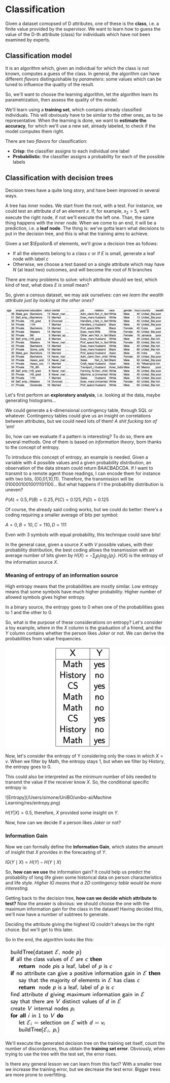 # Classification

Given a dataset comopsed of D attributes, one of these is the **class**, i.e. a finite value provided by the supervisor. We want to learn how to guess the value of the D-th attribute (class) for individuals which have not been examined by experts. 

## Classification model

It is an algorithm which, given an individual for which the class is not known, computes a guess of the class. In general, the algorithm can have different *flavors* distinguishable by *parameters*: some values which can be tuned to influence the quality of the result. 

So, we'll want to choose the learning algorithm, let the algorithm learn its parametrization, then assess the quality of the model. 

We'll learn using a **training set**, which contains already classified individuals. This will obviously have to be similar to the other ones, as to be representative. When the learning is done, we want to **estimate the accuracy**, for which we'll use a new set, already labeled, to check if the model computes them right. 

There are two *flavors* for classification:

- **Crisp**: the classifier assigns to each individual one label
- **Probabilistic**: the classifier assigns a probability for each of the possible labels

## Classification with decision trees

Decision trees have a quite long story, and have been improved in several ways. 

A tree has inner nodes. We start from the root, with a test. For instance, we could test an attribute $d$ of an element $e$. If, for example, $x_2>5$, we'll execute the right node, if not we'll execute the left one. Than, the same thing happens with the inner node. When we come to an end, it will be a prediction, i.e. a **leaf node**. The thing is: we've gotta learn what decisions to put in the decision tree, and this is what the training aims to achieve. 

Given a set $\Epsilon$ of elements, we'll grow a decision tree as follows: 

- If all the elements belong to a class $c$ or if $E$ is small, generate a leaf node with label $c$
- Otherwise, we choose a test based on a single attribute which may have $N$ (at least two) outcomes, and will become the root of $N$ branches

There are many problems to solve: which attribute should we test, which kind of test, what does *$E$ is small* mean?

So, given a census dataset, we may ask ourselves: *can we learn the wealth attribute just by looking at the other ones?*

![Census dataset](./res/census.png)

Let's first perform an **exploratory analysis**, i.e. looking at the data, maybe generating histograms...

We could generate a $k$-dimensional contingency table, through SQL or whatever. Contingency tables could give us an insight on correlations between attributes, but we could need lots of them! *A shit fucking ton of 'em!* 

So, how can we evaluate if a pattern is interesting? To do so, there are several methods. One of them is based on *information theory*, born thanks to the concept of entropy.

To introduce this concept of entropy, an example is needed. Given a variable with 4 possible values and a given probability distribution, an observation of the data stream could return BAACBADCDA. If I want to transmit to a remote agent those readings, I can encode them for instance with two bits, (00,01,10,11). Therefore, the transmission will be  01000010010011101100... But what happens if I the probability distribution is uneven? 

$P(A)=0.5, P(B)=0.25, P(C)=0.125, P(D)=0.125$

Of course, the already said coding works, but we could do better: there's a coding requiring a smaller average of bits per symbol:

$A=0, B=10, C=110, D=111$

Even with 3 symbols with equal probability, this technique could save bits!

In the general case, given a source $X$ with $V$ possible values, with their probability distribution, the best coding allows the transmission with an average number of bits given by $H(X)=-\sum_j p_j log_2(p_j)$. $H(X)$ is the entropy of the information source $X$.

### Meaning of entropy of an information source

High entropy means that the probabilities are mostly similar. Low entropy means that some symbols have much higher probability. Higher number of allowed symbols gives higher entropy. 

In a binary source, the entropy goes to 0 when one of the probabilities goes to 1 and the other to 0.

 So, what is the purpose of these considerations on entropy? Let's consider a toy example, where in the $X$ column is the graduation of a friend, and the $Y$ column contains whether the person likes *Joker* or not. We can derive the probabilities from value frequencies. 

![Joker table](./res/joker.png)

Now, let's consider the entropy of Y considering only the rows in which $X=v$. When we filter by Math, the entropy stays $1$, but when we filter by History, the entropy goes to $0$. 

This could also be interpreted as the minimum number of bits needed to transmit the value if the receiver know $X$. So, the conditional specific entropy is:

![Entropy](/Users/simone/UniBO/unibo-ai/Machine Learning/res/entropy.png)

$H(Y|X)=0.5$, therefore, $X$ provided some insight on $Y$.

Now, how can we decide if a person likes *Joker* or not?

### Information Gain

Now we can formally define the **Information Gain**, which states the amount of insight that $X$ provides in the forecasting of $Y$.

$I G(Y \mid X)=H(Y)-H(Y \mid X)$

So, **how can we use** the information gain? It could help us predict the probability of long life given some historical data on person characteristics and life style. *Higher IG means that a 2D contingency table would be more interesting.* 

Getting back to the decision tree, **how can we decide which attribute to test?** Now the answer is obvious: we should choose the one with the maximum information gain for the class in the dataset! Having decided this, we'll now have a number of subtrees to generate. 

Deciding the attribute giving the highest IQ couldn't always be the right choice. But we'll get to this later.

So in the end, the algorithm looks like this:

![Decision tree algorithm](./res/decision-tree-algo.png)

We'll execute the generated decision tree on the training set itself, count the number of discordances, thus obtain the **training set error**. Obviously, when trying to use the tree with the test set, the error rises. 

Is there any general lesson we can learn from this fact? With a smaller tree we increase the training error, but we decrease the test error. Bigger trees are more prone to overfitting.
